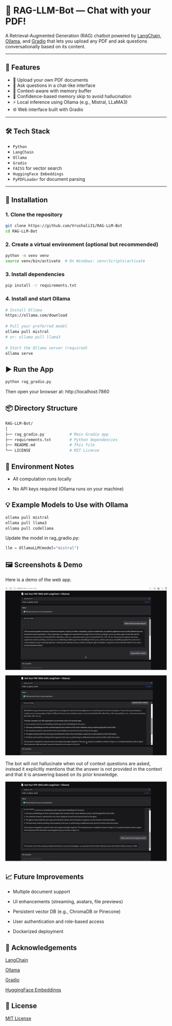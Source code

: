 # 🧠 RAG-LLM-Bot — Chat with your PDF!

A Retrieval-Augmented Generation (RAG) chatbot powered by [LangChain](https://www.langchain.com/), [Ollama](https://ollama.com/), and [Gradio](https://gradio.app/) that lets you upload any PDF and ask questions conversationally based on its content.

---

## 🚀 Features

- 📄 Upload your own PDF documents
- 💬 Ask questions in a chat-like interface
- 🧠 Context-aware with memory buffer
- 🧷 Confidence-based memory skip to avoid hallucination
- ⚡ Local inference using Ollama (e.g., Mistral, LLaMA3)
- 🌐 Web interface built with Gradio

---

## 🛠️ Tech Stack

- `Python`
- `LangChain`
- `Ollama`
- `Gradio`
- `FAISS` for vector search
- `HuggingFace Embeddings`
- `PyPDFLoader` for document parsing

---

## 🧩 Installation

### 1. Clone the repository

```bash
git clone https://github.com/Vrushali31/RAG-LLM-Bot
cd RAG-LLM-Bot
```
### 2. Create a virtual environment (optional but recommended)

```bash
python -m venv venv
source venv/bin/activate  # On Windows: venv\Scripts\activate
```

### 3. Install dependencies

```bash 
pip install -r requirements.txt
```

### 4. Install and start Ollama
```bash
# Install Ollama
https://ollama.com/download

# Pull your preferred model
ollama pull mistral
# or: ollama pull llama3

# Start the Ollama server (required)
ollama serve
```
## ▶️ Run the App
```bash
python rag_gradio.py
```
Then open your browser at: http://localhost:7860

## 📦 Directory Structure
```bash
RAG-LLM-Bot/
│
├── rag_gradio.py           # Main Gradio app
├── requirements.txt        # Python dependencies
├── README.md               # This file
└── LICENSE                 # MIT License
```

## 🔐 Environment Notes

- All computation runs locally

- No API keys required (Ollama runs on your machine)

## 💡 Example Models to Use with Ollama
```bash 
ollama pull mistral
ollama pull llama3
ollama pull codellama

```
Update the model in rag_gradio.py:

```python 
llm = OllamaLLM(model="mistral")

```

## 🖼️ Screenshots & Demo

Here is a demo of the web app.

![Output](output_images/output1.png)

![Output2](output_images/output2.png)

The bot will not hallucinate when out of context questions are asked, instead it explicitly mentions that the answer is not provided in the context and that it is answering based on its prior knowledge.

![Output3](output_images/output3.png)

## 📈 Future Improvements
- Multiple document support

- UI enhancements (streaming, avatars, file previews)

- Persistent vector DB (e.g., ChromaDB or Pinecone)

- User authentication and role-based access

- Dockerized deployment

## 🙌 Acknowledgements

[LangChain](https://www.langchain.com)

[Ollama](https://ollama.com)

[Gradio](https://gradio.app/)

[HuggingFace Embeddings](https://python.langchain.com/docs/integrations/providers/huggingface/)

## 📝 License
[MIT License](./LICENSE)
